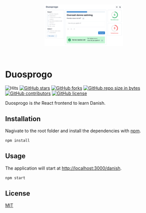 <br>
<p align="center">
<img src="cover.png" width=50%>
</p>
<br>

# Duosprogo
![Hits](https://visitor-badge.glitch.me/badge?page_id=jnxf.duosprogo)
[![GitHub stars](https://img.shields.io/github/stars/JnxF/duosprogo.svg)](https://GitHub.com/JnxF/duosprogo/stargazers/)
[![GitHub forks](https://img.shields.io/github/forks/JnxF/duosprogo.svg)](https://GitHub.com/JnxF/duosprogo/network/)
[![GitHub repo size in bytes](https://img.shields.io/github/repo-size/JnxF/duosprogo.svg)](https://github.com/JnxF/duosprogo)
[![GitHub contributors](https://img.shields.io/github/contributors/JnxF/duosprogo.svg)](https://GitHub.com/JnxF/duosprogo/graphs/contributors/)
[![GitHub license](http://img.shields.io/github/license/JnxF/duosprogo.svg)](https://github.com/JnxF/duosprogo/blob/master/LICENSE)

Duosprogo is _the_ React frontend to learn Danish.

## Installation

Nagivate to the root folder and install the dependencies with [npm](https://www.npmjs.com/).

```bash
npm install
```

## Usage

The application will start at [http://localhost:3000/danish](http://localhost:3000/danish).

```bash
npm start
```

## License
[MIT](https://choosealicense.com/licenses/mit/)